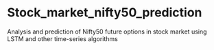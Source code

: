 # Stock_market_nifty50_prediction
Analysis and prediction of Nifty50 future options in stock market using LSTM and other time-series algorithms
